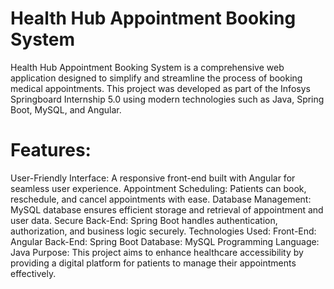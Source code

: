 # Health Hub Appointment Booking System

Health Hub Appointment Booking System is a comprehensive web application designed to simplify and streamline the process of booking medical appointments. This project was developed as part of the Infosys Springboard Internship 5.0 using modern technologies such as Java, Spring Boot, MySQL, and Angular.

# Features:

User-Friendly Interface: A responsive front-end built with Angular for seamless user experience.
Appointment Scheduling: Patients can book, reschedule, and cancel appointments with ease.
Database Management: MySQL database ensures efficient storage and retrieval of appointment and user data.
Secure Back-End: Spring Boot handles authentication, authorization, and business logic securely.
Technologies Used:
Front-End: Angular
Back-End: Spring Boot
Database: MySQL
Programming Language: Java
Purpose:
This project aims to enhance healthcare accessibility by providing a digital platform for patients to manage their appointments effectively.
